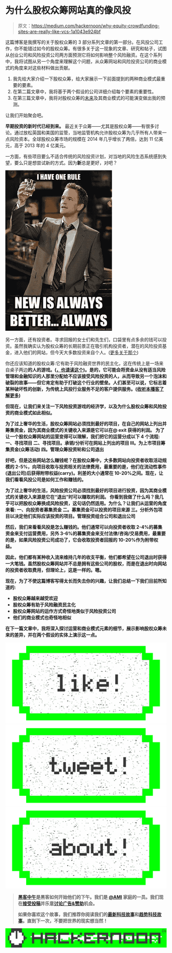 # 为什么股权众筹网站真的像风投

> 原文：<https://medium.com/hackernoon/why-equity-crowdfunding-sites-are-really-like-vcs-1a1043e924bf>

这篇博客是我撰写的关于股权众筹的 3 部分系列文章的第一部分。在风投公司工作，你不能错过如今的股权众筹。有很多关于这一现象的文章、研究和帖子，试图从创业公司和风险投资公司两方面预测它将如何影响整个风险融资。在这个系列中，我将试图从另一个角度来理解这个问题，从众筹网站和风险投资公司的商业模式的角度来对这些材料做出贡献。

1.  我先给大家介绍一下股权众筹，给大家展示一下前面提到的两种商业模式最重要的要素。
2.  在第二篇文章中，我将基于两个假设的公司详细介绍每个要素的重要性。
3.  在第三篇文章中，我将对股权众筹的[未来](https://hackernoon.com/tagged/future)及其商业模式的可能演变做出我的预测。

让我们开始聚会吧。

**早期投资的新时代已经到来。** 最近关于众筹——尤其是股权众筹——有很多讨论。通过放松英国和美国的监管，当地监管机构允许股权众筹为几乎所有人带来一点风险资本。全球股权众筹市场的规模在 2014 年几乎增长了两倍，达到 11 亿美元，高于 2013 年的 4 亿美元。

一方面，有些项目要么不适合传统的风险投资计划，对当地的风险生态系统感到失望，要么只是想尝试新的方式。因为**新**总是更好，对吧？

![](img/246274185adff0eafc658cf0dd624d21.png)

另一方面，还有投资者。寻求回报的女士们和先生们，口袋里有点多余的钱可以投资。虽然我确实认为股权众筹的长期前景正在吸引机构投资者，潜在的风险投资基金，进入他们的网站，但今天大多数投资来自个人。([更多关于那个](http://tabbforum.com/opinions/institutional-capital-will-determine-equity-crowdfunding's-fate))

你还应该知道的股权众筹:它有助于风险融资世界的民主化，这在传统上是一场来自桌子两边[](http://www.bothsidesofthetable.com/)**的人的游戏。([，也请读这个](https://nextcity.org/daily/entry/crowdfunding-minority-owned-business-investment))。是的，它可能会将资金从没有适当风险管理和金融知识的人那里分配给不应该接受风险投资的人，从而导致另一个泡沫和破裂的故事——但它肯定有助于打破这个行业的壁垒。人们甚至可以说，它标志着某种破坏性的创新，为传统上风投行业服务不足的客户提供服务。([收听本播客了解更多](http://a16z.com/2015/10/28/what-disruption-theory-is-and-isnt/))**

**但现在，让我们来关注一下风险投资游戏的经济学，以及为什么股权众筹和风险投资的商业模式如此相似。**

****为了过上奢华的生活，股权众筹网站必须找到最好的项目，在自己的网站上列出并筹集资金，因为其商业模式的关键收入来源是它可以在@ exit 获得的利润。** 为了让一个股权众筹网站的运营变得可以理解，我们把它的运营分成以下 4 个流程:
一、寻找项目
二、寻找项目。承销/分析可在网站上列出的项目
III。为上市项目筹集资金(众筹活动)
四。管理众筹投资轮和公司退出**

**好吧，但是这些网站怎么赚钱呢？在股权众筹中，大多数网站向投资者收取活动规模的 2-5%，向项目收取与投资相关的法律费用，最重要的是，他们在流动性事件(退出公司)后获得附带权益(carry)。利差的大小通常在 10-20%之间。现在，让我们看看风投公司是如何工作和赚钱的。**

**为了过上奢华的生活，风险投资公司必须找到最好的项目进行投资，因为其商业模式的关键收入来源是它在“退出”时可以赚取的利润。
你看到我做了什么吗？我几乎可以把股权众筹换成风险投资，这句话仍然适用。为什么？让我们从运营的角度来看:
一、向投资者募集资金
二。募集资金可以投资的项目来源
三。分析外包项目以决定他们实际应该投资的项目。管理投资组合公司和退出公司**

**然后，我们来看看风投是怎么赚钱的。他们通常可以向投资者收取 2-4%的募集资金来支付运营费用，另外 3-6%的募集资金来支付法律/咨询/交易费用，最重要的是，如果风险投资公司成功了，它会收取投资者回报的 10-20%作为附带权益。**

**因此，他们都有某种收入流来维持几年的收支平衡，他们都希望在公司退出时获得一大笔钱。虽然股权众筹网站并不总是拥有这些公司的股权，而是在退出时向网站的投资者收取费用，但理论上，这是一样的。嗯。**

**现在，为了不使这篇博客写得太长而失去你的兴趣，让我们总结一下我们目前所知道的:**

*   **股权众筹越来越受欢迎**
*   **股权众筹有助于风险融资民主化**
*   **股权众筹网站的运作方式奇怪地类似于风险投资公司**
*   **他们的商业模式也奇怪地相似**

**在下一篇文章中，我将深入探讨运营和商业模式元素的细节，展示影响股权众筹未来的差异，并在两个假设的实体上演示这一点。**

**[![](img/50ef4044ecd4e250b5d50f368b775d38.png)](http://bit.ly/HackernoonFB)****[![](img/979d9a46439d5aebbdcdca574e21dc81.png)](https://goo.gl/k7XYbx)****[![](img/2930ba6bd2c12218fdbbf7e02c8746ff.png)](https://goo.gl/4ofytp)**

> **[黑客中午](http://bit.ly/Hackernoon)是黑客如何开始他们的下午。我们是 [@AMI](http://bit.ly/atAMIatAMI) 家庭的一员。我们现在[接受投稿](http://bit.ly/hackernoonsubmission)并乐意[讨论广告&赞助](mailto:partners@amipublications.com)机会。**
> 
> **如果你喜欢这个故事，我们推荐你阅读我们的[最新科技故事](http://bit.ly/hackernoonlatestt)和[趋势科技故事](https://hackernoon.com/trending)。直到下一次，不要把世界的现实想当然！**

**[![](img/be0ca55ba73a573dce11effb2ee80d56.png)](https://goo.gl/Ahtev1)**
